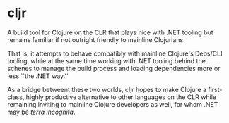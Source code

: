 # cljr

A build tool for Clojure on the CLR that plays nice with .NET tooling
but remains familiar if not outright friendly to mainline Clojurians.

That is, it attempts to behave compatibly with mainline Clojure's
Deps/CLI tooling, while at the same time working with .NET tooling
behind the schenes to manage the build process and loading dependencies
more or less ``the .NET way.''

As a bridge betweent these two worlds, cljr hopes to make Clojure a
first-class, highly productive alternative to other languages on the CLR
while remaining inviting to mainline Clojure developers as well, for 
whom .NET may be _terra incognita_.
